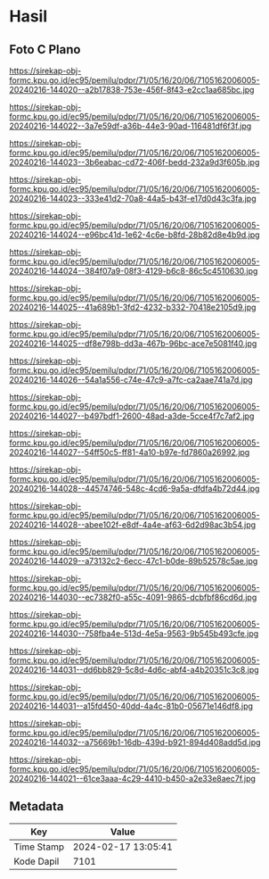 # Hasil

## Foto C Plano

https://sirekap-obj-formc.kpu.go.id/ec95/pemilu/pdpr/71/05/16/20/06/7105162006005-20240216-144020--a2b17838-753e-456f-8f43-e2cc1aa685bc.jpg

https://sirekap-obj-formc.kpu.go.id/ec95/pemilu/pdpr/71/05/16/20/06/7105162006005-20240216-144022--3a7e59df-a36b-44e3-90ad-116481df6f3f.jpg

https://sirekap-obj-formc.kpu.go.id/ec95/pemilu/pdpr/71/05/16/20/06/7105162006005-20240216-144023--3b6eabac-cd72-406f-bedd-232a9d3f605b.jpg

https://sirekap-obj-formc.kpu.go.id/ec95/pemilu/pdpr/71/05/16/20/06/7105162006005-20240216-144023--333e41d2-70a8-44a5-b43f-e17d0d43c3fa.jpg

https://sirekap-obj-formc.kpu.go.id/ec95/pemilu/pdpr/71/05/16/20/06/7105162006005-20240216-144024--e96bc41d-1e62-4c6e-b8fd-28b82d8e4b9d.jpg

https://sirekap-obj-formc.kpu.go.id/ec95/pemilu/pdpr/71/05/16/20/06/7105162006005-20240216-144024--384f07a9-08f3-4129-b6c8-86c5c4510630.jpg

https://sirekap-obj-formc.kpu.go.id/ec95/pemilu/pdpr/71/05/16/20/06/7105162006005-20240216-144025--41a689b1-3fd2-4232-b332-70418e2105d9.jpg

https://sirekap-obj-formc.kpu.go.id/ec95/pemilu/pdpr/71/05/16/20/06/7105162006005-20240216-144025--df8e798b-dd3a-467b-96bc-ace7e5081f40.jpg

https://sirekap-obj-formc.kpu.go.id/ec95/pemilu/pdpr/71/05/16/20/06/7105162006005-20240216-144026--54a1a556-c74e-47c9-a7fc-ca2aae741a7d.jpg

https://sirekap-obj-formc.kpu.go.id/ec95/pemilu/pdpr/71/05/16/20/06/7105162006005-20240216-144027--b497bdf1-2600-48ad-a3de-5cce4f7c7af2.jpg

https://sirekap-obj-formc.kpu.go.id/ec95/pemilu/pdpr/71/05/16/20/06/7105162006005-20240216-144027--54ff50c5-ff81-4a10-b97e-fd7860a26992.jpg

https://sirekap-obj-formc.kpu.go.id/ec95/pemilu/pdpr/71/05/16/20/06/7105162006005-20240216-144028--44574746-548c-4cd6-9a5a-dfdfa4b72d44.jpg

https://sirekap-obj-formc.kpu.go.id/ec95/pemilu/pdpr/71/05/16/20/06/7105162006005-20240216-144028--abee102f-e8df-4a4e-af63-6d2d98ac3b54.jpg

https://sirekap-obj-formc.kpu.go.id/ec95/pemilu/pdpr/71/05/16/20/06/7105162006005-20240216-144029--a73132c2-6ecc-47c1-b0de-89b52578c5ae.jpg

https://sirekap-obj-formc.kpu.go.id/ec95/pemilu/pdpr/71/05/16/20/06/7105162006005-20240216-144030--ec7382f0-a55c-4091-9865-dcbfbf86cd6d.jpg

https://sirekap-obj-formc.kpu.go.id/ec95/pemilu/pdpr/71/05/16/20/06/7105162006005-20240216-144030--758fba4e-513d-4e5a-9563-9b545b493cfe.jpg

https://sirekap-obj-formc.kpu.go.id/ec95/pemilu/pdpr/71/05/16/20/06/7105162006005-20240216-144031--dd6bb829-5c8d-4d6c-abf4-a4b20351c3c8.jpg

https://sirekap-obj-formc.kpu.go.id/ec95/pemilu/pdpr/71/05/16/20/06/7105162006005-20240216-144031--a15fd450-40dd-4a4c-81b0-05671e146df8.jpg

https://sirekap-obj-formc.kpu.go.id/ec95/pemilu/pdpr/71/05/16/20/06/7105162006005-20240216-144032--a75669b1-16db-439d-b921-894d408add5d.jpg

https://sirekap-obj-formc.kpu.go.id/ec95/pemilu/pdpr/71/05/16/20/06/7105162006005-20240216-144021--61ce3aaa-4c29-4410-b450-a2e33e8aec7f.jpg


## Metadata

| Key        | Value               |
| ---------- | ------------------- |
| Time Stamp | 2024-02-17 13:05:41 |
| Kode Dapil | 7101                |



